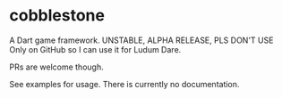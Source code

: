 # cobblestone

A Dart game framework. UNSTABLE, ALPHA RELEASE, PLS DON'T USE
Only on GitHub so I can use it for Ludum Dare.

PRs are welcome though.

See examples for usage. There is currently no documentation.
